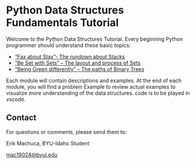 # Python Data Structures Fundamentals Tutorial

Welcome to the Python Data Structures Tutorial.  Every beginning Python programmer should understand these basic topics:

- [“Fax about Stax”- The rundown about Stacks](1-stack_rundown.md)
- [“Be Set with Sets” – The layout and process of Sets](2-set_process.md)
- [“Being Green differently” – The paths of Binary Trees](3-binary_trees_play.md)

Each module will contain descriptions and examples.  At the end of each module, you will find a problem Example to review
actual examples to visualize more understanding of the data structures. code is to be played in vscode.

## Contact

For questions or comments, please send them to:

Erik Machuca, BYU-Idaho Student

mac19024@byui.edu

